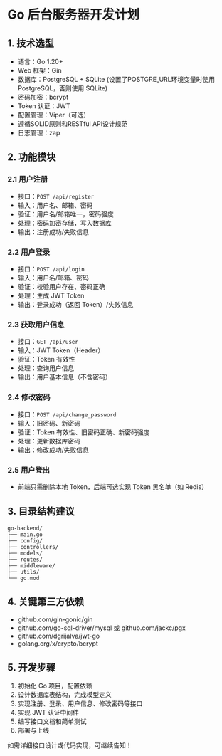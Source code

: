 # Go 后台服务器开发计划

## 1. 技术选型

- 语言：Go 1.20+
- Web 框架：Gin
- 数据库：PostgreSQL + SQLite (设置了POSTGRE_URL环境变量时使用 PostgreSQL，否则使用 SQLite)
- 密码加密：bcrypt
- Token 认证：JWT
- 配置管理：Viper（可选）
- 遵循SOLID原则和RESTful API设计规范
- 日志管理：zap

## 2. 功能模块

### 2.1 用户注册

- 接口：`POST /api/register`
- 输入：用户名、邮箱、密码
- 验证：用户名/邮箱唯一，密码强度
- 处理：密码加密存储，写入数据库
- 输出：注册成功/失败信息

### 2.2 用户登录

- 接口：`POST /api/login`
- 输入：用户名/邮箱、密码
- 验证：校验用户存在、密码正确
- 处理：生成 JWT Token
- 输出：登录成功（返回 Token）/失败信息

### 2.3 获取用户信息

- 接口：`GET /api/user`
- 输入：JWT Token（Header）
- 验证：Token 有效性
- 处理：查询用户信息
- 输出：用户基本信息（不含密码）

### 2.4 修改密码

- 接口：`POST /api/change_password`
- 输入：旧密码、新密码
- 验证：Token 有效性、旧密码正确、新密码强度
- 处理：更新数据库密码
- 输出：修改成功/失败信息

### 2.5 用户登出

- 前端只需删除本地 Token，后端可选实现 Token 黑名单（如 Redis）

## 3. 目录结构建议

```
go-backend/
├── main.go
├── config/
├── controllers/
├── models/
├── routes/
├── middleware/
├── utils/
└── go.mod
```

## 4. 关键第三方依赖

- github.com/gin-gonic/gin
- github.com/go-sql-driver/mysql 或 github.com/jackc/pgx
- github.com/dgrijalva/jwt-go
- golang.org/x/crypto/bcrypt

## 5. 开发步骤

1. 初始化 Go 项目，配置依赖
2. 设计数据库表结构，完成模型定义
3. 实现注册、登录、用户信息、修改密码等接口
4. 实现 JWT 认证中间件
5. 编写接口文档和简单测试
6. 部署与上线

如需详细接口设计或代码实现，可继续告知！
